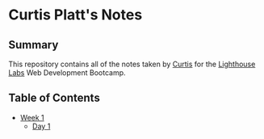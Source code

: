 # Curtis Platt's Notes
## Summary
This repository contains all of the notes taken by [Curtis](https://github.com/curtiskelowna) for the [Lighthouse Labs](https://www.lighthouselabs.ca/) Web Development Bootcamp.
## Table of Contents
* [Week 1](/Week_1/)
  * [Day 1](/Week_1/Day_1/)
